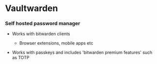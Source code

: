 # Vaultwarden

### Self hosted password manager

- Works with bitwarden clients 
    - Browser extensions, mobile apps etc

- Works with passkeys and includes 'bitwarden premium features' such as TOTP
